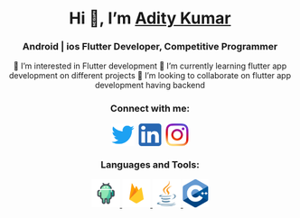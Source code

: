 <h1 align="center">Hi 👋,  I’m <a href="https://github.com/addiraw">Adity Kumar</a> </h1>
<h3 align="center">Android | ios Flutter Developer, Competitive Programmer</h3>

<!-- <p align="left"> <img src="https://komarev.com/ghpvc/?username=acash512&label=Profile%20views&color=0e75b6&style=flat" alt="acash512" /> </p> -->
 <div align="center">
<!-- - 👋 Hi, I’m <a href="https://github.com/addiraw">Adity Kumar</a>  -->
<!--  <ul style="list-style-type:square"> -->
  👀 I’m interested in Flutter development
    🌱 I’m currently learning flutter app development on different projects
  💞️ I’m looking to collaborate on flutter app development having backend



<!--  </ul> -->
 <h3>Connect with me:</h3>

<p>
<a href="https://twitter.com/Addiraw" target="_blank"><img align="center" src="pics/twitter_icon.png" alt="@" height="40" width="40" /></a>&nbsp;
<a href="https://www.linkedin.com/in/addiraw/" target="_blank"><img align="center" src="pics/linkedin_icon.png" alt="@" height="40" width="40" /></a>&nbsp;
<a href="#" target="_blank"><img align="center" src="pics/instagram_icon.png" alt="@" height="40" width="40" /></a>
</p>

<h3>Languages and Tools:</h3>

<p> 
<a href="https://developer.android.com" target="_blank"> <img src="pics/android_icon.png" alt="Android" width="50" height="50"/> </a> 
<a href="https://firebase.google.com" target="_blank"> <img src="pics/firebase_icon.png" alt="Firebase" width="50" height="50"/> </a> 
<a href="https://www.java.com" target="_blank"> <img src="pics/java_icon.png" alt="Java" width="50" height="50"/> </a> 
<a href="https://www.w3schools.com/cpp/" target="_blank"> <img src="pics/cplusplus_icon.png" alt="C++" width="45" height="50"/> </a> 
</p>
</div>
<!---
addiraws/addiraws is a ✨ special ✨ repository because its `README.md` (this file) appears on your GitHub profile.
You can click the Preview link to take a look at your changes.
--->
